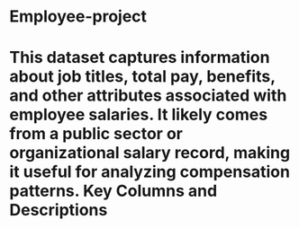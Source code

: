 # Employee-project
# This dataset captures information about job titles, total pay, benefits, and other attributes associated with employee salaries. It likely comes from a public sector or organizational salary record, making it useful for analyzing compensation patterns. Key Columns and Descriptions

